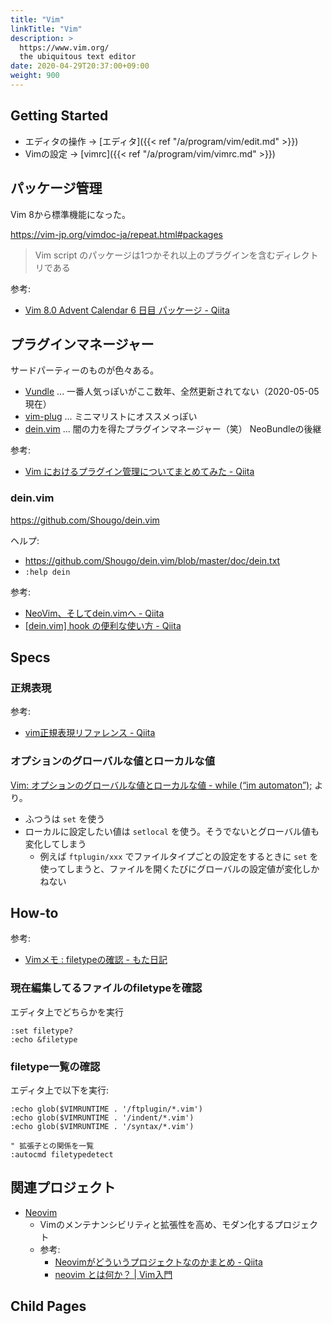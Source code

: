 ```yaml
---
title: "Vim"
linkTitle: "Vim"
description: >
  https://www.vim.org/
  the ubiquitous text editor
date: 2020-04-29T20:37:00+09:00
weight: 900
---
```


## Getting Started

- エディタの操作 → [エディタ]({{< ref "/a/program/vim/edit.md" >}})
- Vimの設定 → [vimrc]({{< ref "/a/program/vim/vimrc.md" >}})

## パッケージ管理

Vim 8から標準機能になった。

https://vim-jp.org/vimdoc-ja/repeat.html#packages

> Vim script のパッケージは1つかそれ以上のプラグインを含むディレクトリである

参考:

- [Vim 8.0 Advent Calendar 6 日目 パッケージ - Qiita](https://qiita.com/thinca/items/cdc0169e3bcc5a55a5ba)

## プラグインマネージャー

サードパーティーのものが色々ある。

- [Vundle](https://github.com/VundleVim/Vundle.vim) ... 一番人気っぽいがここ数年、全然更新されてない（2020-05-05現在）
- [vim-plug](https://github.com/junegunn/vim-plug) ... ミニマリストにオススメっぽい
- [dein.vim](#deinvim) ... 闇の力を得たプラグインマネージャー（笑） NeoBundleの後継

参考:

- [Vim におけるプラグイン管理についてまとめてみた - Qiita](https://qiita.com/tanabee/items/e2064c5ce59c85915940)

### dein.vim

https://github.com/Shougo/dein.vim

ヘルプ:

- https://github.com/Shougo/dein.vim/blob/master/doc/dein.txt
- `:help dein`

参考:

- [NeoVim、そしてdein.vimへ - Qiita](https://qiita.com/okamos/items/2259d5c770d51b88d75b)
- [\[dein.vim\] hook の便利な使い方 - Qiita](https://qiita.com/delphinus/items/cd221a450fd23506e81a)

## Specs
### 正規表現

参考:

- [vim正規表現リファレンス - Qiita](https://qiita.com/kawaz/items/d0708a4ab08e572f38f3)

### オプションのグローバルな値とローカルな値

[Vim: オプションのグローバルな値とローカルな値 - while (“im automaton”);](https://whileimautomaton.net/2008/01/14011600) より。

- ふつうは `set` を使う
- ローカルに設定したい値は `setlocal` を使う。そうでないとグローバル値も変化してしまう
  - 例えば `ftplugin/xxx` でファイルタイプごとの設定をするときに `set` を使ってしまうと、ファイルを開くたびにグローバルの設定値が変化しかねない

## How-to

参考:

- [Vimメモ : filetypeの確認 - もた日記](https://wonderwall.hatenablog.com/entry/2016/03/20/222308)

### 現在編集してるファイルのfiletypeを確認

エディタ上でどちらかを実行

```Vim
:set filetype?
:echo &filetype
```

### filetype一覧の確認

エディタ上で以下を実行:

```Vim
:echo glob($VIMRUNTIME . '/ftplugin/*.vim')
:echo glob($VIMRUNTIME . '/indent/*.vim')
:echo glob($VIMRUNTIME . '/syntax/*.vim')

" 拡張子との関係を一覧
:autocmd filetypedetect
```

## 関連プロジェクト

- [Neovim](https://neovim.io/)
  - Vimのメンテナンシビリティと拡張性を高め、モダン化するプロジェクト
  - 参考:
    - [Neovimがどういうプロジェクトなのかまとめ - Qiita](https://qiita.com/lighttiger2505/items/440c32e40082dc310c1e)
    - [neovim とは何か？ | Vim入門](https://vim.blue/what-is-neovim/)

## Child Pages